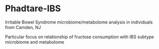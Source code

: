 # Phadtare-IBS

 Irritable Bowel Syndrome microbiome/metabolome analysis in individuals from Camden, NJ

 Particular focus on relationship of fructose consumption with IBS subtype microbiome and metabolome
